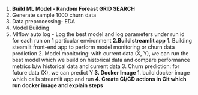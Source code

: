 1. **Build ML Model - Random Foreast GRID SEARCH**
  1. Generate sample 1000 churn data
  2. Data preprocessing- EDA
  3. Model Building
  4. Mlflow auto log - Log the best model and log parameters under run id for each run on 1 particular environment
**2.Build streamlit app**
    1. Building steamlit front-end app to perform model monitoring or churn data prediction
    2. Model monitoring: with current data (X, Y), we can run the best model which we build on historical data and compare performance metrics b/w historical data and current data
    3. Churn prediction: for future data (X), we can predict Y
**3. Docker Image**
    1. build docker image which calls streamlit app and run
**4. Create CI/CD actions in Git which run docker image and explain steps** 
